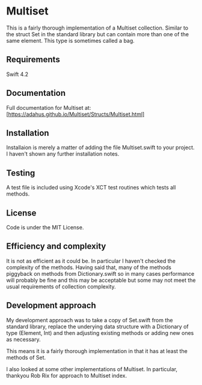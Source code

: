 # Multiset

This is a fairly thorough implementation of a Multiset collection.
Similar to the struct Set in the standard library but can contain more than one of the same element.
This type is sometimes called a bag.

## Requirements
Swift 4.2

## Documentation
Full documentation for Multiset at: [https://adahus.github.io/Multiset/Structs/Multiset.html]

## Installation
Installaion is merely a matter of adding the file Multiset.swift to your project.
I haven't shown any further installation notes. 

## Testing
A test file is included using Xcode's XCT test routines which tests all methods.

## License
Code is under the MIT License.

## Efficiency and complexity
It is not as efficient as it could be.
In particular I haven't checked the complexity of the methods.
Having said that, many of the methods piggyback on methods from Dictionary.swift so in many cases performance will probably be fine and this may be acceptable but some may not meet the usual requirements of collection complexity.

## Development approach
My development approach was to take a copy of Set.swift from the standard library, replace the underying data structure with a Dictionary of type (Element, Int) and then adjusting existing methods or adding new ones as necessary.

This means it is a fairly thorough implementation in that it has at least the methods of Set.

I also looked at some other implementations of Multiset.
In particular, thankyou Rob Rix for approach to Multiset index.


